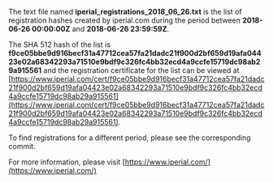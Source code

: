 The text file named **iperial_registrations_2018_06_26.txt** is the list of registration hashes created by iperial.com during the period between **2018-06-26 00:00:00Z** and **2018-06-26 23:59:59Z**.

The SHA 512 hash of the list is **f9ce05bbe9d916becf31a47712cea57fa21dadc21f900d2bf659d19afa04423e02a68342293a71510e9bdf9c326fc4bb32ecd4a9ccfe15719dc98ab29a915561** and the registration certificate for the list can be viewed at [https://www.iperial.com/cert/f9ce05bbe9d916becf31a47712cea57fa21dadc21f900d2bf659d19afa04423e02a68342293a71510e9bdf9c326fc4bb32ecd4a9ccfe15719dc98ab29a915561](https://www.iperial.com/cert/f9ce05bbe9d916becf31a47712cea57fa21dadc21f900d2bf659d19afa04423e02a68342293a71510e9bdf9c326fc4bb32ecd4a9ccfe15719dc98ab29a915561).

To find registrations for a different period, please see the corresponding commit.

For more information, please visit [https://www.iperial.com/](https://www.iperial.com/)
